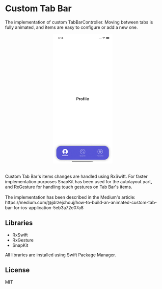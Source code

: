 # Custom Tab Bar


The implementation of custom TabBarController. Moving between tabs is fully animated, and items are easy to configure or add a new one.
<br><p align="center">
  <img src="CustomTabBar.gif" alt="animated" />
</p><br>
Custom Tab Bar's items changes are handled using RxSwift. For faster implementation purposes SnapKit has been used for the autolayout part, and RxGesture for handling touch gestures on Tab Bar's items.
<br><br>
The implementation has been described in the Medium's article:<br>
https://medium.com/@jdrzejchouj/how-to-build-an-animated-custom-tab-bar-for-ios-application-5eb3a72e07a8

## Libraries

- RxSwift
- RxGesture
- SnapKit

All libraries are installed using Swift Package Manager.

## License

MIT
